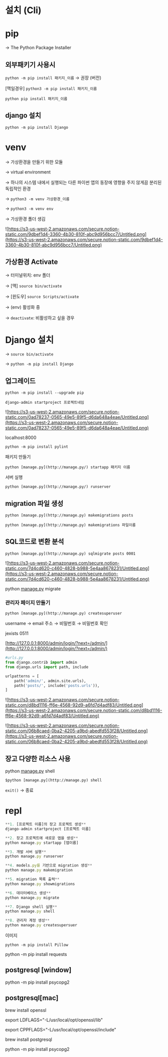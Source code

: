 # 설치 (Cli)

# pip

→ The Python Package Installer

## 외부패키기 사용시

`python -m pip install 패키지_이름` → 권장 (버전)

[맥일경우] `python3 -m pip install 패키지_이름`

`python pip install 패키지_이름`

## django 설치

`python -m pip install Django`

# venv

→ 가상환경을 만들기 위한 모듈

→ virtual environment

→ 하나의 시스템 내에서 실행되는 다른 파이썬 앱의 동장에 영향을 주지 않게끔 분리된 독립적인 환경

→ `python3 -m venv 가상환경_이름`

→ `python3 -m venv env`

→ 가상환경 폴더 생김

![https://s3-us-west-2.amazonaws.com/secure.notion-static.com/9dbef1d4-3360-4b30-810f-abc9d956bcc7/Untitled.png](https://s3-us-west-2.amazonaws.com/secure.notion-static.com/9dbef1d4-3360-4b30-810f-abc9d956bcc7/Untitled.png)

## 가상환경 Activate

→ 터미널위치: env 폴더

→ [맥] `source bin/activate`

→ [윈도우] `source Scripts/activate`

→ (env) 활성화 중

→ `deactivate`: 비활성하고 싶을 경우

# Django 설치

→ `source bin/activate`

→ `python -m pip install Django`

## 업그레이드

`python -m pip install --upgrade pip` 

`django-admin startproject 프로젝트네임`

![https://s3-us-west-2.amazonaws.com/secure.notion-static.com/0ad78237-0565-49e5-89f5-d6da648a4eae/Untitled.png](https://s3-us-west-2.amazonaws.com/secure.notion-static.com/0ad78237-0565-49e5-89f5-d6da648a4eae/Untitled.png)

localhost:8000

`python -m pip install pylint`

패키지 만들기

`python [manage.py](http://manage.py/) startapp 패키지 이름`

서버 실행

`python [manage.py](http://manage.py/) runserver`

## migration 파일 생성

`python [manage.py](http://manage.py) makemigrations posts`

`python [manage.py](http://manage.py) makemigrations 파일이름`

## SQL코드로 변환 분석

`python [manage.py](http://manage.py) sqlmigrate posts 0001`

![https://s3-us-west-2.amazonaws.com/secure.notion-static.com/7d4cd620-c460-4828-b988-5e4aa8678231/Untitled.png](https://s3-us-west-2.amazonaws.com/secure.notion-static.com/7d4cd620-c460-4828-b988-5e4aa8678231/Untitled.png)

python [manage.py](http://manage.py) migrate

### 관리자 페이지 만들기

`python [manage.py](http://manage.py) createsuperuser`

username → email 주소 → 비밀번호 → 비밀번호 확인

jexists 0511

[http://127.0.0.1:8000/admin/login/?next=/admin/](http://127.0.0.1:8000/admin/login/?next=/admin/)

```python
#urls.py
from django.contrib import admin
from django.urls import path, include

urlpatterns = [
    path('admin/', admin.site.urls),
    path('posts/', include('posts.urls')),
]
```

![https://s3-us-west-2.amazonaws.com/secure.notion-static.com/d8bd1116-ff6e-4568-92d9-a6fd7d4adf83/Untitled.png](https://s3-us-west-2.amazonaws.com/secure.notion-static.com/d8bd1116-ff6e-4568-92d9-a6fd7d4adf83/Untitled.png)

![https://s3-us-west-2.amazonaws.com/secure.notion-static.com/06b8caed-0ba2-4205-a9bd-abedfd553f28/Untitled.png](https://s3-us-west-2.amazonaws.com/secure.notion-static.com/06b8caed-0ba2-4205-a9bd-abedfd553f28/Untitled.png)

## 장고 다양한 리소스 사용

python [manage.py](http://manage.py) shell

`$python [manage.py](http://manage.py) shell`

`exit()` → 종료

# repl

```jsx
**1. [프로젝트 이름]의 장고 프로젝트 생성**
django-admin startproject [프로젝트 이름]  

**2. 장고 프로젝트에 새로운 앱을 생성**
python manage.py startapp [앱이름]  

**3. 개발 서버 실행**
python manage.py runserver  

**4. models.py를 기반으로 migration 생성**
python manage.py makemigration  

**5. migration 목록 출력**
python manage.py showmigrations  

**6. 데이터베이스 생성**
python manage.py migrate  

**7. Django shell 실행**
python manage.py shell  

**8. 관리자 계정 생성**
python manage.py createsupersuer  
```

이미지

`python -m pip install Pillow`

python -m pip install requests

## postgresql [window]

python -m pip install psycopg2

## postgresql[mac]

brew install openssl

export LDFLAGS="-L/usr/local/opt/openssl/lib"

export CPPFLAGS="-L/usr/local/opt/openssl/include"

brew install postgresql

python -m pip install psycopg2